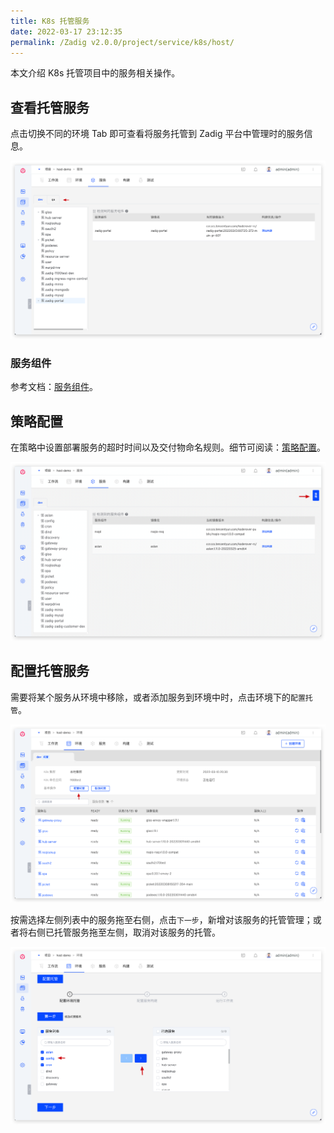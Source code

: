 ```yaml
---
title: K8s 托管服务
date: 2022-03-17 23:12:35
permalink: /Zadig v2.0.0/project/service/k8s/host/
---
```


本文介绍 K8s 托管项目中的服务相关操作。

## 查看托管服务

点击切换不同的环境 Tab 即可查看将服务托管到 Zadig 平台中管理时的服务信息。

![托管服务列表](../../../../../_images/k8s_host_service_list.png)

### 服务组件

参考文档：[服务组件](/Zadig%20v2.0.0/project/service/module/#k8s-托管项目)。

## 策略配置

在策略中设置部署服务的超时时间以及交付物命名规则。细节可阅读：[策略配置](/Zadig%20v2.0.0/project/service/k8s/#策略配置)。

![服务策略配置](../../../../../_images/host_service_strategy_config.png)

## 配置托管服务
需要将某个服务从环境中移除，或者添加服务到环境中时，点击环境下的`配置托管`。

![托管服务](../../../../../_images/env_delegate_project_overview.png)

按需选择左侧列表中的服务拖至右侧，点击`下一步`，新增对该服务的托管管理；或者将右侧已托管服务拖至左侧，取消对该服务的托管。

![配置托管](../../../../../_images/config_service_delegation.png)
